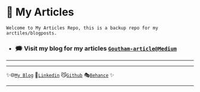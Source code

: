 # 🚀 My Articles
```
Welcome to My Articles Repo, this is a backup repo for my arctiles/blogposts.
```
- ### 🗯 Visit my blog for my articles [`Goutham-article@Medium`](https://gouthamcodes.hashnode.dev/) 
---
<!--![Goutham](https://raw.githubusercontent.com/Gouthique/Languages_tools_misc/main/all_platforms.png) -->
---
✨🌐[`My Blog`](https://gouthamcodes.hashnode.dev)  🚀[`Linkedin`](https://linkedin.com/in/saigouthamkaranam)  😼[`Github`](https://www.github.com/saigouthamkaranam)     🎭[`Behance`](https://www.behance.net/gouthamgosh) ✨

<!-- [`Hacker-Rank`](https://www.hackerrank.com/Gouthique) ✨ 
[`Patreon`](https://www.patreon.com/Goutham) ✨
[`DEV`](https://www.dev.to/gouthique) ✨
[`Stack-Overflow`](https://www.stackoverflow.com/users/14514049/sai-goutham) ✨
[`Hacker-Earth`](https://www.hackerearth.com/@gouthamgosh10) ✨
[`Twitter`](https://www.twitter.com/Gouthique) ✨
--> 
---







